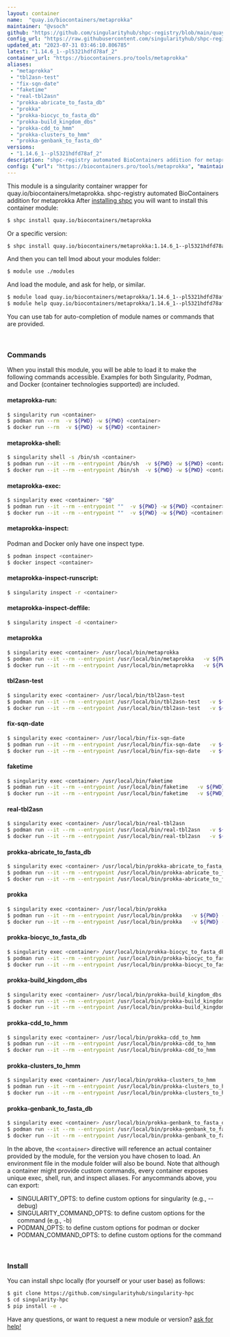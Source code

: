```yaml
---
layout: container
name:  "quay.io/biocontainers/metaprokka"
maintainer: "@vsoch"
github: "https://github.com/singularityhub/shpc-registry/blob/main/quay.io/biocontainers/metaprokka/container.yaml"
config_url: "https://raw.githubusercontent.com/singularityhub/shpc-registry/main/quay.io/biocontainers/metaprokka/container.yaml"
updated_at: "2023-07-31 03:46:10.806785"
latest: "1.14.6_1--pl5321hdfd78af_2"
container_url: "https://biocontainers.pro/tools/metaprokka"
aliases:
 - "metaprokka"
 - "tbl2asn-test"
 - "fix-sqn-date"
 - "faketime"
 - "real-tbl2asn"
 - "prokka-abricate_to_fasta_db"
 - "prokka"
 - "prokka-biocyc_to_fasta_db"
 - "prokka-build_kingdom_dbs"
 - "prokka-cdd_to_hmm"
 - "prokka-clusters_to_hmm"
 - "prokka-genbank_to_fasta_db"
versions:
 - "1.14.6_1--pl5321hdfd78af_2"
description: "shpc-registry automated BioContainers addition for metaprokka"
config: {"url": "https://biocontainers.pro/tools/metaprokka", "maintainer": "@vsoch", "description": "shpc-registry automated BioContainers addition for metaprokka", "latest": {"1.14.6_1--pl5321hdfd78af_2": "sha256:27ae7fd133dbeb44836f1452e328a6a7b108f0e2b97851fa055c72c9068c550e"}, "tags": {"1.14.6_1--pl5321hdfd78af_2": "sha256:27ae7fd133dbeb44836f1452e328a6a7b108f0e2b97851fa055c72c9068c550e"}, "docker": "quay.io/biocontainers/metaprokka", "aliases": {"metaprokka": "/usr/local/bin/metaprokka", "tbl2asn-test": "/usr/local/bin/tbl2asn-test", "fix-sqn-date": "/usr/local/bin/fix-sqn-date", "faketime": "/usr/local/bin/faketime", "real-tbl2asn": "/usr/local/bin/real-tbl2asn", "prokka-abricate_to_fasta_db": "/usr/local/bin/prokka-abricate_to_fasta_db", "prokka": "/usr/local/bin/prokka", "prokka-biocyc_to_fasta_db": "/usr/local/bin/prokka-biocyc_to_fasta_db", "prokka-build_kingdom_dbs": "/usr/local/bin/prokka-build_kingdom_dbs", "prokka-cdd_to_hmm": "/usr/local/bin/prokka-cdd_to_hmm", "prokka-clusters_to_hmm": "/usr/local/bin/prokka-clusters_to_hmm", "prokka-genbank_to_fasta_db": "/usr/local/bin/prokka-genbank_to_fasta_db"}}
---
```


This module is a singularity container wrapper for quay.io/biocontainers/metaprokka.
shpc-registry automated BioContainers addition for metaprokka
After [installing shpc](#install) you will want to install this container module:


```bash
$ shpc install quay.io/biocontainers/metaprokka
```

Or a specific version:

```bash
$ shpc install quay.io/biocontainers/metaprokka:1.14.6_1--pl5321hdfd78af_2
```

And then you can tell lmod about your modules folder:

```bash
$ module use ./modules
```

And load the module, and ask for help, or similar.

```bash
$ module load quay.io/biocontainers/metaprokka/1.14.6_1--pl5321hdfd78af_2
$ module help quay.io/biocontainers/metaprokka/1.14.6_1--pl5321hdfd78af_2
```

You can use tab for auto-completion of module names or commands that are provided.

<br>

### Commands

When you install this module, you will be able to load it to make the following commands accessible.
Examples for both Singularity, Podman, and Docker (container technologies supported) are included.

#### metaprokka-run:

```bash
$ singularity run <container>
$ podman run --rm  -v ${PWD} -w ${PWD} <container>
$ docker run --rm  -v ${PWD} -w ${PWD} <container>
```

#### metaprokka-shell:

```bash
$ singularity shell -s /bin/sh <container>
$ podman run --it --rm --entrypoint /bin/sh  -v ${PWD} -w ${PWD} <container>
$ docker run --it --rm --entrypoint /bin/sh  -v ${PWD} -w ${PWD} <container>
```

#### metaprokka-exec:

```bash
$ singularity exec <container> "$@"
$ podman run --it --rm --entrypoint ""  -v ${PWD} -w ${PWD} <container> "$@"
$ docker run --it --rm --entrypoint ""  -v ${PWD} -w ${PWD} <container> "$@"
```

#### metaprokka-inspect:

Podman and Docker only have one inspect type.

```bash
$ podman inspect <container>
$ docker inspect <container>
```

#### metaprokka-inspect-runscript:

```bash
$ singularity inspect -r <container>
```

#### metaprokka-inspect-deffile:

```bash
$ singularity inspect -d <container>
```


#### metaprokka

```bash
$ singularity exec <container> /usr/local/bin/metaprokka
$ podman run --it --rm --entrypoint /usr/local/bin/metaprokka   -v ${PWD} -w ${PWD} <container> -c " $@"
$ docker run --it --rm --entrypoint /usr/local/bin/metaprokka   -v ${PWD} -w ${PWD} <container> -c " $@"
```


#### tbl2asn-test

```bash
$ singularity exec <container> /usr/local/bin/tbl2asn-test
$ podman run --it --rm --entrypoint /usr/local/bin/tbl2asn-test   -v ${PWD} -w ${PWD} <container> -c " $@"
$ docker run --it --rm --entrypoint /usr/local/bin/tbl2asn-test   -v ${PWD} -w ${PWD} <container> -c " $@"
```


#### fix-sqn-date

```bash
$ singularity exec <container> /usr/local/bin/fix-sqn-date
$ podman run --it --rm --entrypoint /usr/local/bin/fix-sqn-date   -v ${PWD} -w ${PWD} <container> -c " $@"
$ docker run --it --rm --entrypoint /usr/local/bin/fix-sqn-date   -v ${PWD} -w ${PWD} <container> -c " $@"
```


#### faketime

```bash
$ singularity exec <container> /usr/local/bin/faketime
$ podman run --it --rm --entrypoint /usr/local/bin/faketime   -v ${PWD} -w ${PWD} <container> -c " $@"
$ docker run --it --rm --entrypoint /usr/local/bin/faketime   -v ${PWD} -w ${PWD} <container> -c " $@"
```


#### real-tbl2asn

```bash
$ singularity exec <container> /usr/local/bin/real-tbl2asn
$ podman run --it --rm --entrypoint /usr/local/bin/real-tbl2asn   -v ${PWD} -w ${PWD} <container> -c " $@"
$ docker run --it --rm --entrypoint /usr/local/bin/real-tbl2asn   -v ${PWD} -w ${PWD} <container> -c " $@"
```


#### prokka-abricate_to_fasta_db

```bash
$ singularity exec <container> /usr/local/bin/prokka-abricate_to_fasta_db
$ podman run --it --rm --entrypoint /usr/local/bin/prokka-abricate_to_fasta_db   -v ${PWD} -w ${PWD} <container> -c " $@"
$ docker run --it --rm --entrypoint /usr/local/bin/prokka-abricate_to_fasta_db   -v ${PWD} -w ${PWD} <container> -c " $@"
```


#### prokka

```bash
$ singularity exec <container> /usr/local/bin/prokka
$ podman run --it --rm --entrypoint /usr/local/bin/prokka   -v ${PWD} -w ${PWD} <container> -c " $@"
$ docker run --it --rm --entrypoint /usr/local/bin/prokka   -v ${PWD} -w ${PWD} <container> -c " $@"
```


#### prokka-biocyc_to_fasta_db

```bash
$ singularity exec <container> /usr/local/bin/prokka-biocyc_to_fasta_db
$ podman run --it --rm --entrypoint /usr/local/bin/prokka-biocyc_to_fasta_db   -v ${PWD} -w ${PWD} <container> -c " $@"
$ docker run --it --rm --entrypoint /usr/local/bin/prokka-biocyc_to_fasta_db   -v ${PWD} -w ${PWD} <container> -c " $@"
```


#### prokka-build_kingdom_dbs

```bash
$ singularity exec <container> /usr/local/bin/prokka-build_kingdom_dbs
$ podman run --it --rm --entrypoint /usr/local/bin/prokka-build_kingdom_dbs   -v ${PWD} -w ${PWD} <container> -c " $@"
$ docker run --it --rm --entrypoint /usr/local/bin/prokka-build_kingdom_dbs   -v ${PWD} -w ${PWD} <container> -c " $@"
```


#### prokka-cdd_to_hmm

```bash
$ singularity exec <container> /usr/local/bin/prokka-cdd_to_hmm
$ podman run --it --rm --entrypoint /usr/local/bin/prokka-cdd_to_hmm   -v ${PWD} -w ${PWD} <container> -c " $@"
$ docker run --it --rm --entrypoint /usr/local/bin/prokka-cdd_to_hmm   -v ${PWD} -w ${PWD} <container> -c " $@"
```


#### prokka-clusters_to_hmm

```bash
$ singularity exec <container> /usr/local/bin/prokka-clusters_to_hmm
$ podman run --it --rm --entrypoint /usr/local/bin/prokka-clusters_to_hmm   -v ${PWD} -w ${PWD} <container> -c " $@"
$ docker run --it --rm --entrypoint /usr/local/bin/prokka-clusters_to_hmm   -v ${PWD} -w ${PWD} <container> -c " $@"
```


#### prokka-genbank_to_fasta_db

```bash
$ singularity exec <container> /usr/local/bin/prokka-genbank_to_fasta_db
$ podman run --it --rm --entrypoint /usr/local/bin/prokka-genbank_to_fasta_db   -v ${PWD} -w ${PWD} <container> -c " $@"
$ docker run --it --rm --entrypoint /usr/local/bin/prokka-genbank_to_fasta_db   -v ${PWD} -w ${PWD} <container> -c " $@"
```



In the above, the `<container>` directive will reference an actual container provided
by the module, for the version you have chosen to load. An environment file in the
module folder will also be bound. Note that although a container
might provide custom commands, every container exposes unique exec, shell, run, and
inspect aliases. For anycommands above, you can export:

 - SINGULARITY_OPTS: to define custom options for singularity (e.g., --debug)
 - SINGULARITY_COMMAND_OPTS: to define custom options for the command (e.g., -b)
 - PODMAN_OPTS: to define custom options for podman or docker
 - PODMAN_COMMAND_OPTS: to define custom options for the command

<br>

### Install

You can install shpc locally (for yourself or your user base) as follows:

```bash
$ git clone https://github.com/singularityhub/singularity-hpc
$ cd singularity-hpc
$ pip install -e .
```

Have any questions, or want to request a new module or version? [ask for help!](https://github.com/singularityhub/singularity-hpc/issues)